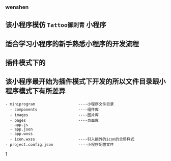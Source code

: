 ### wenshen

## 该小程序模仿 `Tattoo御刺青` 小程序
## 适合学习小程序的新手熟悉小程序的开发流程
## 插件模式下的

## 该小程序最开始为插件模式下开发的所以文件目录跟小程序模式下有所差异

```
- miniprogram                   ----小程序文件目录
  - components                  ----组件库
  - images                      ----图片库
  - pages                       ----页面库
  - app.js
  - app.json
  - app.wxss
  - icon.wxss                   ----引入额外的icon的全局样式
- project.config.json           ----小程序配置文件

```
1